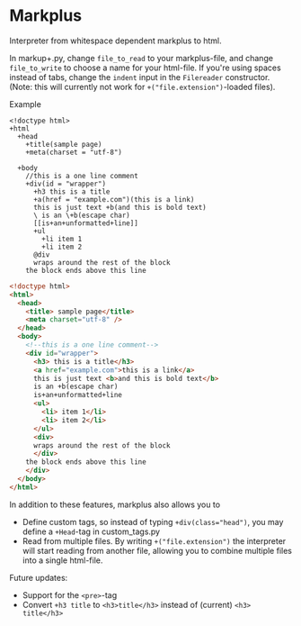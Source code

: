 # Markplus
Interpreter from whitespace dependent markplus to html.

In markup+.py, change `file_to_read` to your markplus-file, and change `file_to_write` to choose a name for your html-file.
If you're using spaces instead of tabs, change the `indent` input in the `Filereader` constructor. (Note: this will currently not work for `+("file.extension")`-loaded files).

Example  
```
<!doctype html>
+html
  +head
    +title(sample page)
    +meta(charset = "utf-8")
    
  +body
    //this is a one line comment
    +div(id = "wrapper")
      +h3 this is a title
      +a(href = "example.com")(this is a link)
      this is just text +b(and this is bold text)
      \ is an \+b(escape char)
      [[is+an+unformatted+line]]
      +ul
        +li item 1
        +li item 2
      @div
      wraps around the rest of the block
    the block ends above this line
```

```html
<!doctype html>
<html>
  <head>
    <title> sample page</title>
    <meta charset="utf-8" />
  </head>
  <body>
    <!--this is a one line comment-->
    <div id="wrapper">
      <h3> this is a title</h3>
      <a href="example.com">this is a link</a>
      this is just text <b>and this is bold text</b>
      is an +b(escape char)
      is+an+unformatted+line
      <ul>
        <li> item 1</li>
        <li> item 2</li>
      </ul>
      <div>
      wraps around the rest of the block
      </div>
    the block ends above this line
    </div>
  </body>
</html>
```

In addition to these features, markplus also allows you to
* Define custom tags, so instead of typing `+div(class="head")`, you may define a `+Head`-tag in custom_tags.py
* Read from multiple files. By writing `+("file.extension")` the interpreter will start reading from another file, allowing you to combine multiple files into a single html-file.

Future updates:
- Support for the `<pre>`-tag
- Convert `+h3 title` to `<h3>title</h3>` instead of (current) `<h3> title</h3>`

